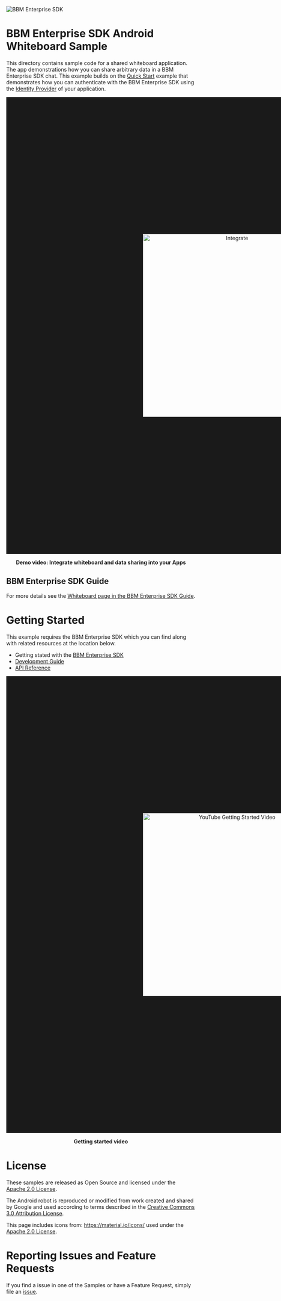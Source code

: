 ![BBM Enterprise SDK](https://developer.blackberry.com/files/bbm-enterprise/documents/guide/resources/images/bnr-bbm-enterprise-sdk-title.png)

# BBM Enterprise SDK Android Whiteboard Sample

This directory contains sample code for a shared whiteboard application.
The app demonstrations how you can share arbitrary data in a BBM Enterprise
SDK chat. This example builds on the [Quick Start](../QuickStart/README.md) example that
demonstrates how you can authenticate with the BBM Enterprise SDK using the [Identity Provider](https://developer.blackberry.com/files/bbm-enterprise/documents/guide/html/identityManagement.html) 
of your application.
 
<p align="center">
    <a href="http://www.youtube.com/watch?feature=player_embedded&v=9lAj5_EdQkk"
      target="_blank"><img src="../images/bbme-sdk-android-whiteboard.jpg"
      alt=Integrate Whiteboard and Data Sharing into your Apps" width="486" height="" border="364"/></a>
</p>
<p align="center">
       <b>Demo video: Integrate whiteboard and data sharing into your Apps</b>
</p>


## BBM Enterprise SDK Guide 
For more details see the 
[Whiteboard page in the BBM Enterprise SDK Guide](https://developer.blackberry.com/files/bbm-enterprise/documents/guide/html/examples/android/Whiteboard/README.html).

# Getting Started

This example requires the BBM Enterprise SDK which you can find along with related resources at the location below.
    
* Getting stated with the [BBM Enterprise SDK](https://developers.blackberry.com/us/en/products/blackberry-bbm-enterprise-sdk.html)
* [Development Guide](https://developer.blackberry.com/files/bbm-enterprise/documents/guide/html/index.html)
* [API Reference](https://developer.blackberry.com/files/bbm-enterprise/documents/guide/reference/android/index.html)

<p align="center">
    <a href="http://www.youtube.com/watch?feature=player_embedded&v=ByKqCtcLMZ0"
      target="_blank"><img src="../images/bbme-sdk-android-getting-started.jpg" 
      alt="YouTube Getting Started Video" width="486" height="" border="364"/></a>
</p>
<p align="center">
 <b>Getting started video</b>
</p>

# License

These samples are released as Open Source and licensed under the [Apache 2.0 License](http://www.apache.org/licenses/LICENSE-2.0.html).  

The Android robot is reproduced or modified from work created and shared by Google and used according to terms described in the [Creative Commons 3.0 Attribution License](https://creativecommons.org/licenses/by/3.0/).

This page includes icons from: https://material.io/icons/ used under the [Apache 2.0 License](http://www.apache.org/licenses/LICENSE-2.0.html).

# Reporting Issues and Feature Requests

If you find a issue in one of the Samples or have a Feature Request, simply file an [issue](https://github.com/blackberry/bbme-sdk-android-samples/issues).

